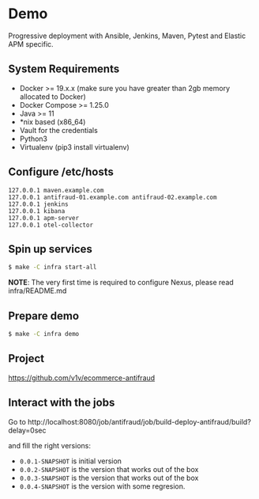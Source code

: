 # Demo

Progressive deployment with Ansible, Jenkins, Maven, Pytest and Elastic APM specific.

## System Requirements

- Docker >= 19.x.x (make sure you have greater than 2gb memory allocated to Docker)
- Docker Compose >= 1.25.0
- Java >= 11
- *nix based (x86_64)
- Vault for the credentials
- Python3
- Virtualenv (pip3 install virtualenv)

## Configure /etc/hosts

```
127.0.0.1 maven.example.com
127.0.0.1 antifraud-01.example.com antifraud-02.example.com
127.0.0.1 jenkins
127.0.0.1 kibana
127.0.0.1 apm-server
127.0.0.1 otel-collector
```

## Spin up services

```bash
$ make -C infra start-all
```

**NOTE**: The very first time is required to configure Nexus, please read infra/README.md

## Prepare demo

```bash
$ make -C infra demo
```

## Project

https://github.com/v1v/ecommerce-antifraud


## Interact with the jobs

Go to http://localhost:8080/job/antifraud/job/build-deploy-antifraud/build?delay=0sec

and fill the right versions:

* `0.0.1-SNAPSHOT` is initial version
* `0.0.2-SNAPSHOT` is the version that works out of the box
* `0.0.3-SNAPSHOT` is the version that works out of the box
* `0.0.4-SNAPSHOT` is the version with some regresion.

